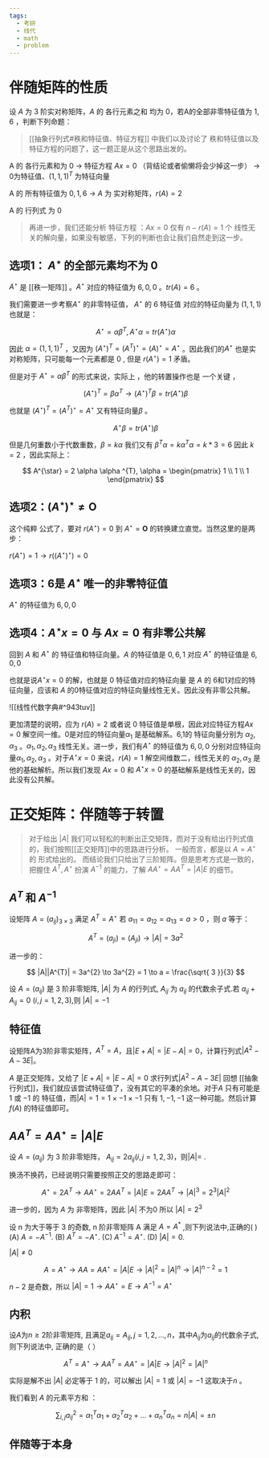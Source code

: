 ```yaml
---
tags:
  - 考研
  - 线代
  - math
  - problem
---
```

# 伴随矩阵的性质

设 $A$ 为 $3$ 阶实对称矩阵，$A$ 的 各行元素之和 均为 0，若A的全部非零特征值为 $1,6$ ，判断下列命题：

> [[抽象行列式#秩和特征值、特征方程]] 中我们以及讨论了 秩和特征值以及特征方程的问题了，这一题正是从这个思路出发的。

A 的 各行元素和为 0 $\to$ 特征方程 $Ax = 0$ （背结论或者偷懒将会少掉这一步） $\to$  0为特征值、$(1,1,1)^{T}$ 为特征向量 

A 的 所有特征值为 $0,1,6$ $\to$ $A$ 为 实对称矩阵，$r(A) = 2$ 

A 的 行列式 为 $0$ 

> 再进一步，我们还能分析 特征方程 ：$Ax = 0$ 仅有 $n-r(A) = 1$ 个 线性无关的解向量，如果没有敏感，下列的判断也会让我们自然走到这一步。

## 选项1： $A^{\star}$ 的全部元素均不为 $0$

$A^{\star}$ 是 [[秩一矩阵]] 。$A^{\star}$ 对应的特征值为 $6,0,0$ 。$tr(A) = 6$ 。

我们需要进一步考察$A^{\star}$ 的非零特征值，  $A^{\star}$ 的 $6$ 特征值 对应的特征向量为 $(1,1,1)$    也就是：

$$
A^{\star} = \alpha \beta ^{T}, A^{\star}\alpha = tr(A^{\star})\alpha
$$

因此 $\alpha = (1,1,1)^{T}$ ，又因为 $(A^{\star})^{T} = (A^{T})^{\star} = (A)^{\star} = A^{\star}$ 。因此我们的$A^{\star}$ 也是实对称矩阵，只可能每一个元素都是 $0$ , 但是 $r(A^{\star}) = 1$  矛盾。


但是对于 $A^{\star} = \alpha \beta ^{T}$ 的形式来说，实际上 ，他的转置操作也是 一个关键 ，

$$(A^{\star})^{T} = \beta\alpha ^{T} \to (A^{\star})^{T}\beta = tr(A^{\star})\beta$$

也就是 $(A^{\star})^{T} = (A^{T})^{\star}=A^{\star}$  又有特征向量$\beta$ 。

$$
A^{\star}\beta = tr(A^{\star}) \beta
$$

但是几何重数小于代数重数，$\beta = k\alpha$ 我们又有 $\beta ^{T} \alpha = k \alpha ^{T}\alpha = k * 3 = 6$  因此 $k=2$ ，因此实际上：

$$
A^{\star} = 2 \alpha \alpha ^{T}, \alpha = \begin{pmatrix}
1 \\
1 \\
1
\end{pmatrix}
$$

## 选项2：$(A^{\star})^{\star} \neq \mathbf{O}$ 

这个纯粹 公式了，要对 $r(A^{\star}) = 0$  到 $A^{\star} = \mathbf{O}$  的转换建立直觉。当然这里的是两步：

$r(A^{\star}) = 1 \to r((A^{\star})^{\star}) = 0$ 

## 选项3：6是 $A^{\star}$ 唯一的非零特征值

$A^{\star}$ 的特征值为 $6,0,0$  

## 选项4：$A^{\star}x = 0$ 与 $Ax = 0$ 有非零公共解

回到 $A$ 和 $A^{\star}$ 的 特征值和特征向量。$A$ 的特征值是 $0,6,1$    对应 $A^{\star}$ 的特征值是 $6,0,0$  

也就是说$A^{\star}x = 0$ 的解，也就是 $0$ 特征值对应的特征向量 是 $A$ 的 6和1对应的特征向量，应该和 $A$ 的0特征值对应的特征向量线性无关。因此没有非零公共解。

![[线性代数字典#^943tuv]]

更加清楚的说明，应为 $r(A) = 2$ 或者说 0 特征值是单根，因此对应特征方程$Ax = 0$ 解空间一维。0是对应的特征向量$\alpha_{1}$ 是基础解系。6,1的 特征向量分别为 $\alpha_{2},\alpha_{3}$ 。$\alpha_{1},\alpha_{2},\alpha_{3}$ 线性无关。进一步，我们有$A^{\star}$ 的特征值为 $6,0,0$ 分别对应特征向量$\alpha_{1},\alpha_{2},\alpha_{3}$  。对于$A^{\star}x = 0$ 来说，$r(A)=1$ 解空间维数二，线性无关的 $\alpha_{2},\alpha_{3}$ 是 他的基础解析。所以我们发现 $Ax=0$ 和 $A^{\star}x=0$ 的基础解系是线性无关的，因此没有公共解。 

# 正交矩阵：伴随等于转置

> 对于给出 $|A|$ 我们可以轻松的判断出正交矩阵，而对于没有给出行列式值的，我们按照[[正交矩阵]]中的思路进行分析。
> 一般而言，都是以 $A = A^{\star}$ 的 形式给出的。 而结论我们只给出了三阶矩阵。但是思考方式是一致的，把握住 $A^{T},A^{\star}$ 扮演 $A^{-1}$ 的能力，了解 $AA^{\star} = AA^{T}= |A|E$ 的细节。     

## $A^{T}$ 和 $A^{-1}$  


设矩阵 $A = (a_{ij})_{3\times 3}$ 满足 $A^{T} = A^{\star}$ 若 $a_{11} = a_{12} = a_{13} =a > 0$  ，则 $a$ 等于：

$$
A^{T} = (a_{ji}) = (A_{ji}) \to |A| = 3 a^{2}
$$

进一步的：

$$
|A||A^{T}| = 3a^{2} \to 3a^{2} = 1 \to a = \frac{\sqrt{ 3 }}{3}
$$

设 $A = (a_{ij})$ 是 3 阶非零矩阵, $|A|$ 为 $A$ 的行列式, $A_{ij}$ 为 $a_{ij}$ 的代数余子式.若 $a_{ij} + A_{ij} = 0$ $(i, j=1,2,3)$,则 $|A|=-1$
 
## 特征值

设矩阵A为3阶非零实矩阵，$A^T=A$，且$|E+A|=|E-A|=0$，计算行列式$|A^2 - A -3E|$。

$A$ 是正交矩阵，又给了 $|E+A| = |E-A| = 0$  求行列式$|A^{2}-A-3E|$  回想 [[抽象行列式]]，我们就应该尝试特征值了，没有其它的平凑的余地。对于$A$ 只有可能是 $1$ 或 $-1$ 的 特征值，而$|A| = 1 = 1 \times -1 \times -1$ 只有 $1,-1,-1$ 这一种可能。然后计算 $f(A)$ 的特征值即可。


## $AA^{T} = AA^{\star} = |A|E$ 

设 $A=(a_{ij})$ 为 3 阶非零矩阵， $A_{ij}=2a_{ij}(i,j=1,2,3)$，则$|A| =$ .

换汤不换药，已经说明只需要按照正交的思路走即可：

$$
A^{\star} =2A^{T} \to AA^{\star} =2 AA^{T} = |A| E = 2AA^{T} \to |A|^{3} = 2^{3} |A|^{2}
$$

进一步的，因为 $A$ 为 非零矩阵，因此 $|A|$ 不为0 所以 $|A| = 2^{3}$   


设 n 为大于等于 3 的奇数, n 阶非零矩阵 A 满足 $A = A^*$ ,则下列说法中,正确的( )
(A) $A = -A^{-1}$.
(B) $A^T = -A^{\star}$.
(C) $A^{-1} = A^{\star}$.
(D) $|A| = 0$. 

$|A| \neq 0$ 

$$
A = A^{\star} \to AA = AA^{\star} = |A|E \to |A|^{2} = |A|^{n} \to |A|^{n-2} = 1 
$$

$n-2$ 是奇数，所以 $|A| = 1 \to AA^{\star} = E \to A^{-1} = A^{\star}$  

## 内积

设$A$为$n \geq 2$阶非零矩阵, 且满足$a_{ij} = A_{ij}, j = 1,2,\dots,n$，其中$A_{ij}$为$a_{ij}$的代数余子式, 则下列说法中, 正确的是（ ）

$$
A^{T} =A^{\star} \to AA^{T} = AA^{\star} = |A|E \to |A|^{2} = |A|^{n} 
$$

实际是解不出 $|A|$ 必定等于 $1$ 的，可以解出 $|A| = 1$ 或 $|A| = -1$    这取决于$n$  。

我们看到 $A$ 的元素平方和 ：

$$
\sum _{i,j}  a_{ij}^{2} = \alpha_{1}^{T}\alpha_{1} + \alpha_{2}^{T}\alpha_{2} + \dots + \alpha ^{T}_{n}\alpha _{n} = n|A| = \pm n
$$
## 伴随等于本身

